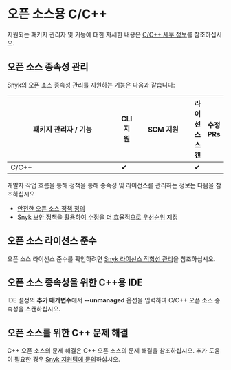 # 오픈 소스용 C/C++

지원되는 패키지 관리자 및 기능에 대한 자세한 내용은 [C/C++ 세부 정보](./)를 참조하십시오.

## 오픈 소스 종속성 관리

Snyk의 오픈 소스 종속성 관리를 지원하는 기능은 다음과 같습니다:

<table><thead><tr><th width="250">패키지 관리자 / 기능</th><th>CLI 지원</th><th width="116">SCM 지원</th><th>라이선스 스캔</th><th>수정 PRs</th></tr></thead><tbody><tr><td>C/C++</td><td>✔︎</td><td></td><td>✔︎</td><td></td></tr></tbody></table>

개발자 작업 흐름을 통해 정책을 통해 종속성 및 라이선스를 관리하는 정보는 다음을 참조하십시오

* [안전한 오픈 소스 정책 정의](https://snyk.io/series/open-source-security/open-source-policy/)
* [Snyk 보안 정책을 활용하여 수정을 더 효율적으로 우선순위 지정](https://snyk.io/blog/snyk-security-policies/)

## 오픈 소스 라이선스 준수

오픈 소스 라이선스 준수를 확인하려면 [Snyk 라이선스 적합성 관리](../../scan-with-snyk/snyk-open-source/scan-open-source-libraries-and-licenses/snyk-license-compliance-management.md)을 참조하십시오.

## 오픈 소스 종속성을 위한 C++용 IDE

IDE 설정의 **추가 매개변수**에서 **--unmanaged** 옵션을 입력하여 C/C++ 오픈 소스 종속성을 스캔하십시오.&#x20;

## 오픈 소스를 위한 C++ 문제 해결

C++ 오픈 소스의 문제 해결은 C++ 오픈 소스의 문제 해결을 참조하십시오. 추가 도움이 필요한 경우 [Snyk 지원팀에 문의](https://support.snyk.io)하십시오.
